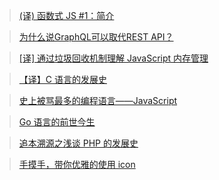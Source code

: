 > [(译) 函数式 JS #1：简介](https://juejin.im/post/5c34478f51882525ed5c2e37)

> [为什么说GraphQL可以取代REST API？](https://mp.weixin.qq.com/s?__biz=MzUxMzcxMzE5Ng%3D%3D&mid=2247490309&idx=1&sn=ae433cdd36ed969894e20304c0dd5556#wechat_redirect)

> [[译] 通过垃圾回收机制理解 JavaScript 内存管理](https://juejin.im/post/5c4409fbf265da616f703d5a)

> [【译】C 语言的发展史](https://mp.weixin.qq.com/s?__biz=MjM5NTEwMTAwNg==&mid=2650212392&idx=1&sn=8ea82406d4ceca1aa317acbd65e2b744&chksm=befe08098989811f9170f7c9106099c30015ba1c3e0e1cd46f595d954302640e1ffaedc4bd38&mpshare=1&scene=1&srcid=1002yu8RTvLp3Rnq4huiMm7O#rd)

> [史上被骂最多的编程语言——JavaScript](https://mp.weixin.qq.com/s?__biz=MjM5NTEwMTAwNg==&mid=2650212417&idx=1&sn=36131201ab38da4051dd79ce0bd878fd&chksm=befe0860898981765448c47bad66296f406e1d08175c236aa6426a34eaba184db7ae3f5460b4&mpshare=1&scene=1&srcid=10056Lac0FfC6LELJonYfLrU#rd)

> [Go 语言的前世今生](https://mp.weixin.qq.com/s?__biz=MjM5NTEwMTAwNg==&mid=2650212416&idx=1&sn=1444f030ca281638f7961219498c7b1d&chksm=befe0861898981773befdbf70846229dd4f4f4fdc1e02885d1a3134fe3f73dd7841fdec49f04&mpshare=1&scene=1&srcid=1007UwrZBfcY7hMMd2dNRk7P#rd)

> [追本溯源之浅谈 PHP 的发展史](https://mp.weixin.qq.com/s?__biz=MjM5NTEwMTAwNg==&mid=2650212420&idx=1&sn=03e6503e10538cd1fd2bc811d6b492ce&chksm=befe086589898173b608aba3926f11f8f534adfe20834d967a72df2ec2121de2e993c2b3b917&mpshare=1&scene=1&srcid=1007nq0lKQz0CeByKZxofheg#rd)

> [手摸手，带你优雅的使用 icon](https://mp.weixin.qq.com/s?__biz=MjM5NTEwMTAwNg==&mid=2650213242&idx=1&sn=9bf5179830022d419614efaf5d02f694&chksm=befe0b5b8989824d744bb25b33b13321b17111955b27f3f40332061661b991cc00e473043d51&mpshare=1&scene=1&srcid=1204OzT8XmYKEAOmiWSpemYn#rd)